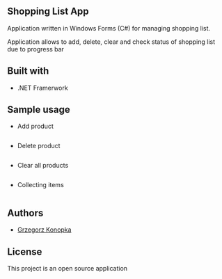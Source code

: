## Shopping List App

Application written in Windows Forms (C#) for managing shopping list.

Application allows to add, delete, clear and check status of shopping list due to progress bar

## Built with

- .NET Framerwork

## Sample usage

- Add product

![]()

- Delete product

![]()

- Clear all products

![]()

- Collecting items

![]()

## Authors

- [Grzegorz Konopka](https://github.com/konopkagrzegorz)

## License

This project is an open source application
